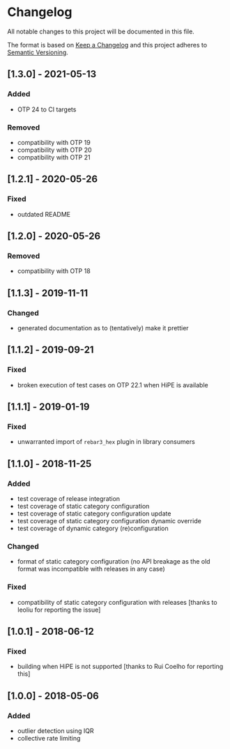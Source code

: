 # Changelog
All notable changes to this project will be documented in this file.

The format is based on [Keep a Changelog](http://keepachangelog.com/en/1.0.0/)
and this project adheres to [Semantic Versioning](http://semver.org/spec/v2.0.0.html).

## [1.3.0] - 2021-05-13
### Added
- OTP 24 to CI targets
### Removed
- compatibility with OTP 19
- compatibility with OTP 20
- compatibility with OTP 21

## [1.2.1] - 2020-05-26
### Fixed
- outdated README

## [1.2.0] - 2020-05-26
### Removed
- compatibility with OTP 18

## [1.1.3] - 2019-11-11
### Changed
- generated documentation as to (tentatively) make it prettier

## [1.1.2] - 2019-09-21
### Fixed
- broken execution of test cases on OTP 22.1 when HiPE is available

## [1.1.1] - 2019-01-19
### Fixed
- unwarranted import of `rebar3_hex` plugin in library consumers

## [1.1.0] - 2018-11-25
### Added
- test coverage of release integration
- test coverage of static category configuration
- test coverage of static category configuration update
- test coverage of static category configuration dynamic override
- test coverage of dynamic category (re)configuration
### Changed
- format of static category configuration (no API breakage as the old format was incompatible with releases in any case)
### Fixed
- compatibility of static category configuration with releases [thanks to leoliu for reporting the issue]

## [1.0.1] - 2018-06-12
### Fixed
- building when HiPE is not supported [thanks to Rui Coelho for reporting this]

## [1.0.0] - 2018-05-06
### Added
- outlier detection using IQR
- collective rate limiting
